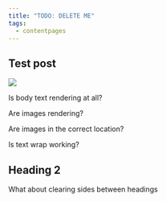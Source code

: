 ```yaml
---
title: "TODO: DELETE ME"
tags:
  - contentpages
---
```

## Test post

![](/images/uploads/uphigh.jpg)

Is body text rendering at all?

Are images rendering?

Are images in the correct location?

Is text wrap working?

## Heading 2

What about clearing sides between headings

